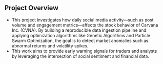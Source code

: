## Project Overview
- This project investigates how daily social media activity—such as post volume and engagement metrics—affects the stock behavior of Carvana Inc. (CVNA). By building a reproducible data ingestion pipeline and applying optimization algorithms like Genetic Algorithms and Particle Swarm Optimization, the goal is to detect market anomalies such as abnormal returns and volatility spikes. 
- This work aims to provide early warning signals for traders and analysts by leveraging the intersection of social sentiment and financial data.